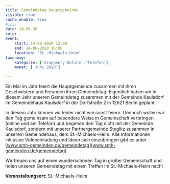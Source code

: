 ```yaml
---
title: Gemeindetag Hauptgemeinde
visible: true
cache_enable: true
#ics: 
date: 14-06-20
rule: 
event:
	start: 14-06-2020 12:00
	end: 14-06-2020 16:00
	location: 'St.-Michaels-Heim'
taxonomy:
	kategorie: ['Gruppen','Online','Telefon']
	monat: ['Juni 2020']

---
```

Ein Mal im Jahr feiert die Hauptgemeinde zusammen mit ihren Geschwistern und Freunden ihren Gemeindetag. Eigentlich haben wir in diesem Jahr unseren Gemeindetag zusammen mit der Gemeinde Kaulsdorf im Gemeindehaus Kaulsdorf in der Dorfstraße 2 in 12621 Berlin geplant.

In diesem Jahr können wir leider nicht wie sonst feiern. Dennoch wollen wir den Tag gemeinsam auf besondere Weise in Gemeinschaft verbringen (online und am Telefon) und begehen den Tag nicht mit der Gemeinde Kaulsdorf, sondern mit unserer Partnergemeinde Steglitz zusammen in unserem Gemeindehaus, dem St.-Michaels-Heim. Alle Informationen inklusive Videoeinladung und Ideen sich einzubringen gibt es unter [www.smh-gemeinden.de/gemeindetag](www.smh-gemeinden.de/gemeindetag)

Wir freuen uns auf einen wunderschönen Tag in großer Gemeinschaft und holen unseren Gemeindetag mit einem Treffen im St.-Michaels-Heim nach!



**Veranstaltungsort:** St.-Michaels-Heim

